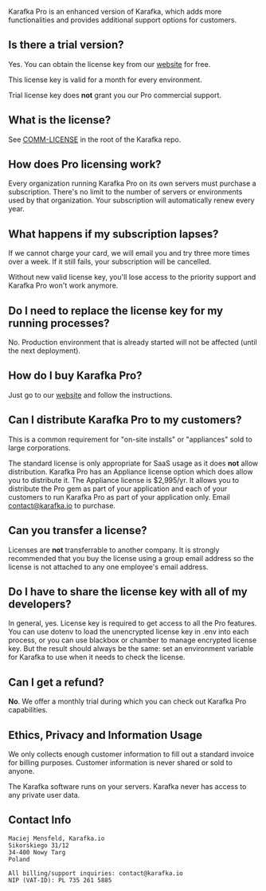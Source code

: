 Karafka Pro is an enhanced version of Karafka, which adds more functionalities and provides additional support options for customers.

## Is there a trial version?

Yes. You can obtain the license key from our [website](https://karafka.io) for free.

This license key is valid for a month for every environment.

Trial license key does **not** grant you our Pro commercial support.

## What is the license?

See [COMM-LICENSE](https://github.com/karafka/karafka/blob/master/LICENSE-COMM) in the root of the Karafka repo.

## How does Pro licensing work?

Every organization running Karafka Pro on its own servers must purchase a subscription. There's no limit to the number of servers or environments used by that organization. Your subscription will automatically renew every year.

## What happens if my subscription lapses?

If we cannot charge your card, we will email you and try three more times over a week. If it still fails, your subscription will be cancelled.

Without new valid license key, you'll lose access to the priority support and Karafka Pro won't work anymore.

## Do I need to replace the license key for my running processes?

No. Production environment that is already started will not be affected (until the next deployment).

## How do I buy Karafka Pro?

Just go to our [website](https://karafka.io) and follow the instructions.

## Can I distribute Karafka Pro to my customers?

This is a common requirement for "on-site installs" or "appliances" sold to large corporations.

The standard license is only appropriate for SaaS usage as it does **not** allow distribution. Karafka Pro has an Appliance license option which does allow you to distribute it. The Appliance license is $2,995/yr. It allows you to distribute the Pro gem as part of your application and each of your customers to run Karafka Pro as part of your application only. Email contact@karafka.io to purchase.

## Can you transfer a license?

Licenses are **not** transferrable to another company. It is strongly recommended that you buy the license using a group email address so the license is not attached to any one employee's email address.

## Do I have to share the license key with all of my developers?

In general, yes. License key is required to get access to all the Pro features. You can use dotenv to load the unencrypted license key in .env into each process, or you can use blackbox or chamber to manage encrypted license key. But the result should always be the same: set an environment variable for Karafka to use when it needs to check the license.

## Can I get a refund?

**No**. We offer a monthly trial during which you can check out Karafka Pro capabilities.

## Ethics, Privacy and Information Usage

We only collects enough customer information to fill out a standard invoice for billing purposes. Customer information is never shared or sold to anyone.

The Karafka software runs on your servers. Karafka never has access to any private user data.

## Contact Info

```
Maciej Mensfeld, Karafka.io
Sikorskiego 31/12
34-400 Nowy Targ
Poland

All billing/support inquiries: contact@karafka.io
NIP (VAT-ID): PL 735 261 5885
```
